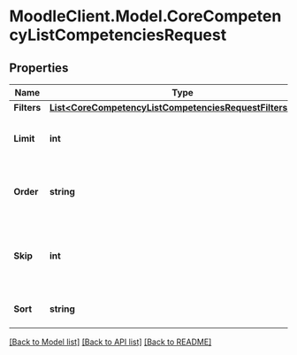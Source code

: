 # MoodleClient.Model.CoreCompetencyListCompetenciesRequest

## Properties

Name | Type | Description | Notes
------------ | ------------- | ------------- | -------------
**Filters** | [**List&lt;CoreCompetencyListCompetenciesRequestFiltersInner&gt;**](CoreCompetencyListCompetenciesRequestFiltersInner.md) |  | 
**Limit** | **int** | Return this number of records at most. | [optional] [default to 0]
**Order** | **string** | Sort direction. Should be either ASC or DESC | [optional] [default to ""]
**Skip** | **int** | Skip this number of records before returning results | [optional] [default to 0]
**Sort** | **string** | Column to sort by. | [optional] [default to ""]

[[Back to Model list]](../README.md#documentation-for-models) [[Back to API list]](../README.md#documentation-for-api-endpoints) [[Back to README]](../README.md)

